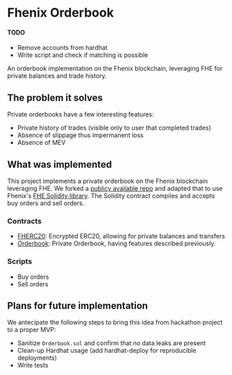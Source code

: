 # Fhenix Orderbook

#### TODO
- Remove accounts from hardhat
- Write script and check if matching is possible

An orderbook implementation on the Fhenix blockchain, leveraging FHE for private balances and trade history. 

## The problem it solves

Private orderbooks have a few interesting features:
- Private history of trades (visible only to user that completed trades)
- Absence of slippage thus impermanent loss
- Absence of MEV


## What was implemented

This project implements a private orderbook on the Fhenix blockchain leveraging FHE. We forked a [publicy available repo](https://github.com/sondotpin/orderbook) and adapted that to use Fhenix's [FHE Solidity library](https://docs.fhenix.zone/).
The Solidity contract compiles and accepts buy orders and sell orders.

### Contracts

- [FHERC20](./contracts/FHERC20.sol): Encrypted ERC20, allowing for private balances and transfers
- [Orderbook](./contracts/Orderbook.sol): Private Orderbook, having features described previously.

### Scripts
- Buy orders
- Sell orders

## Plans for future implementation

We antecipate the following steps to bring this idea from hackathon project to a proper MVP:

- Sanitize `Orderbook.sol` and confirm that no data leaks are present
- Clean-up Hardhat usage (add hardhat-deploy for reproducible deployments)
- Write tests
